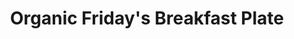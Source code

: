 ---
title: 'Organic Friday''s Breakfast Plate'
description: 'Freshly baked whole grain bun, butter, cheese, salami, greek yogurt with homemade honey-roasted granola, fresh fruit, soft-boiled egg, and a homemade pancake with agave-syrup.'
image: cae447d6e5258720068fd2e7edcfb7414146ab9b
price: '65'
size: '2'
meta:
    id: 9bas2f81ba24a8951658a45583feed4a98b4f37e
    parentId: f20f57fa9c3d8bff0902cfb33f350091a3a48d51
    language: en
---